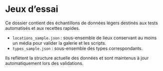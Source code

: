 # Jeux d’essai

Ce dossier contient des échantillons de données légers destinés aux tests automatisés et aux recettes rapides.

- `locations_sample.json` : sous-ensemble de lieux conservant au moins un média pour valider la galerie et les scripts.
- `types_sample.json` : sous-ensemble des types correspondants.

Ils reflètent la structure actuelle des données et sont maintenus à jour automatiquement lors des validations.

